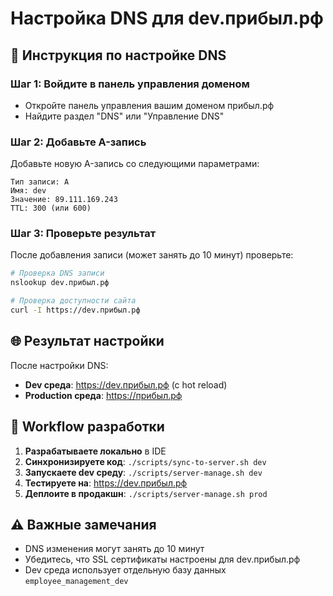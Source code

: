 # Настройка DNS для dev.прибыл.рф

## 🔧 Инструкция по настройке DNS

### Шаг 1: Войдите в панель управления доменом

- Откройте панель управления вашим доменом прибыл.рф
- Найдите раздел "DNS" или "Управление DNS"

### Шаг 2: Добавьте A-запись

Добавьте новую A-запись со следующими параметрами:

```
Тип записи: A
Имя: dev
Значение: 89.111.169.243
TTL: 300 (или 600)
```

### Шаг 3: Проверьте результат

После добавления записи (может занять до 10 минут) проверьте:

```bash
# Проверка DNS записи
nslookup dev.прибыл.рф

# Проверка доступности сайта
curl -I https://dev.прибыл.рф
```

## 🌐 Результат настройки

После настройки DNS:

- **Dev среда**: https://dev.прибыл.рф (с hot reload)
- **Production среда**: https://прибыл.рф

## 🔄 Workflow разработки

1. **Разрабатываете локально** в IDE
2. **Синхронизируете код**: `./scripts/sync-to-server.sh dev`
3. **Запускаете dev среду**: `./scripts/server-manage.sh dev`
4. **Тестируете на**: https://dev.прибыл.рф
5. **Деплоите в продакшн**: `./scripts/server-manage.sh prod`

## ⚠️ Важные замечания

- DNS изменения могут занять до 10 минут
- Убедитесь, что SSL сертификаты настроены для dev.прибыл.рф
- Dev среда использует отдельную базу данных `employee_management_dev`
